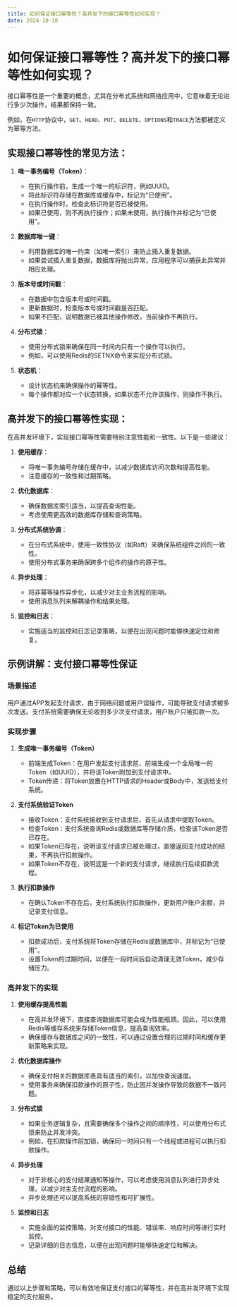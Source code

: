 ```yaml
---
title: 如何保证接口幂等性？高并发下的接口幂等性如何实现？
date: 2024-10-10
---
```


# 如何保证接口幂等性？高并发下的接口幂等性如何实现？

接口幂等性是一个重要的概念，尤其在分布式系统和网络应用中，它意味着无论进行多少次操作，结果都保持一致。

例如，在`HTTP`协议中，`GET`、`HEAD`、`PUT`、`DELETE`、`OPTIONS`和`TRACE`方法都被定义为幂等方法。

## 实现接口幂等性的常见方法：

1. **唯一事务编号（Token）**： 
   - 在执行操作前，生成一个唯一的标识符，例如UUID。 
   - 将此标识符存储在数据库或缓存中，标记为“已使用”。 
   - 在执行操作时，检查此标识符是否已被使用。 
   - 如果已使用，则不再执行操作；如果未使用，执行操作并标记为“已使用”。

2. **数据库唯一键**：
   - 利用数据库的唯一约束（如唯一索引）来防止插入重复数据。 
   - 如果尝试插入重复数据，数据库将抛出异常，应用程序可以捕获此异常并相应处理。

3. **版本号或时间戳**：
   - 在数据中包含版本号或时间戳。 
   - 更新数据时，检查版本号或时间戳是否匹配。 
   - 如果不匹配，说明数据已被其他操作修改，当前操作不再执行。

4. **分布式锁**：
   - 使用分布式锁来确保在同一时间内只有一个操作可以执行。 
   - 例如，可以使用Redis的SETNX命令来实现分布式锁。

5. **状态机**：
   - 设计状态机来确保操作的幂等性。 
   - 每个操作都对应一个状态转换，如果状态不允许该操作，则操作不执行。

## 高并发下的接口幂等性实现：

在高并发环境下，实现接口幂等性需要特别注意性能和一致性。以下是一些建议：

1. **使用缓存**：
   - 将唯一事务编号存储在缓存中，以减少数据库访问次数和提高性能。 
   - 注意缓存的一致性和过期策略。

2. **优化数据库**：
   - 确保数据库索引适当，以提高查询性能。 
   - 考虑使用更高效的数据库存储和查询策略。

3. **分布式系统协调**：
   - 在分布式系统中，使用一致性协议（如Raft）来确保系统组件之间的一致性。 
   - 使用分布式事务来确保跨多个组件的操作的原子性。

4. **异步处理**：
   - 将非幂等操作异步化，以减少对主业务流程的影响。 
   - 使用消息队列来解耦操作和结果处理。

5. **监控和日志**：
   - 实施适当的监控和日志记录策略，以便在出现问题时能够快速定位和修复。

## 示例讲解：支付接口幂等性保证

### 场景描述

用户通过APP发起支付请求，由于网络问题或用户误操作，可能导致支付请求被多次发送。支付系统需要确保无论收到多少次支付请求，用户账户只被扣款一次。

### 实现步骤

1. **生成唯一事务编号（Token）**
   - 前端生成Token：在用户发起支付请求前，前端生成一个全局唯一的Token（如UUID），并将该Token附加到支付请求中。 
   - Token传递：将Token放置在HTTP请求的Header或Body中，发送给支付系统。

2. **支付系统验证Token**
   - 接收Token：支付系统接收到支付请求后，首先从请求中提取Token。 
   - 检查Token：支付系统查询Redis或数据库等存储介质，检查该Token是否已存在。 
   - 如果Token已存在，说明该支付请求已被处理过，直接返回支付成功的结果，不再执行扣款操作。 
   - 如果Token不存在，说明这是一个新的支付请求，继续执行后续扣款流程。

3. **执行扣款操作**
   - 在确认Token不存在后，支付系统执行扣款操作，更新用户账户余额，并记录支付信息。

4. **标记Token为已使用**
   - 扣款成功后，支付系统将Token存储在Redis或数据库中，并标记为“已使用”。 
   - 设置Token的过期时间，以便在一段时间后自动清理无效Token，减少存储压力。

### 高并发下的实现

1. **使用缓存提高性能**
   - 在高并发环境下，直接查询数据库可能会成为性能瓶颈。因此，可以使用Redis等缓存系统来存储Token信息，提高查询效率。 
   - 确保缓存与数据库之间的一致性，可以通过设置合理的过期时间和缓存更新策略来实现。

2. **优化数据库操作**
   - 确保支付相关的数据库表具有适当的索引，以加快查询速度。 
   - 使用事务来确保扣款操作的原子性，防止因并发操作导致的数据不一致问题。

3. **分布式锁**
   - 如果业务逻辑复杂，且需要确保多个操作之间的顺序性，可以使用分布式锁来防止并发冲突。 
   - 例如，在扣款操作前加锁，确保同一时间只有一个线程或进程可以执行扣款操作。

4. **异步处理**
   - 对于非核心的支付结果通知等操作，可以考虑使用消息队列进行异步处理，以减少对主支付流程的影响。 
   - 异步处理还可以提高系统的容错性和可扩展性。

5. **监控和日志**
   - 实施全面的监控策略，对支付接口的性能、错误率、响应时间等进行实时监控。 
   - 记录详细的日志信息，以便在出现问题时能够快速定位和解决。

## 总结

通过以上步骤和策略，可以有效地保证支付接口的幂等性，并在高并发环境下实现稳定的支付服务。


